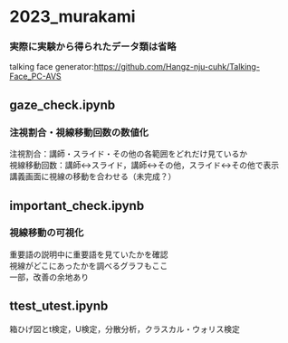 # 2023_murakami
### 実際に実験から得られたデータ類は省略

talking face generator:<https://github.com/Hangz-nju-cuhk/Talking-Face_PC-AVS>


## gaze_check.ipynb
### 注視割合・視線移動回数の数値化  
注視割合：講師・スライド・その他の各範囲をどれだけ見ているか  
視線移動回数：講師↔スライド，講師↔その他，スライド↔その他で表示  
講義画面に視線の移動を合わせる（未完成？）

## important_check.ipynb
### 視線移動の可視化
重要語の説明中に重要語を見ていたかを確認  
視線がどこにあったかを調べるグラフもここ  
一部，改善の余地あり

## ttest_utest.ipynb
箱ひげ図とt検定，U検定，分散分析，クラスカル・ウォリス検定
